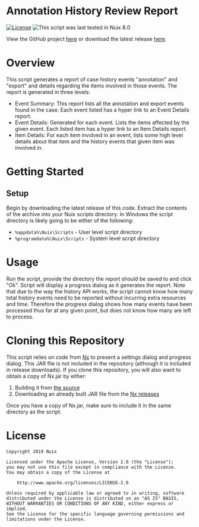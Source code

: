 Annotation History Review Report
================================

[![License](https://img.shields.io/badge/License-Apache%202.0-blue.svg)](http://www.apache.org/licenses/LICENSE-2.0) ![This script was last tested in Nuix 8.0](https://img.shields.io/badge/Script%20Tested%20in%20Nuix-8.0-green.svg)

View the GitHub project [here](https://github.com/Nuix/Annotation-History-Review-Report) or download the latest release [here](https://github.com/Nuix/Annotation-History-Review-Report/releases).

# Overview

This script generates a report of case history events "annotation" and "export" and details regarding the items involved in those events.  The report is generated in three levels:

- Event Summary: This report lists all the annotation and export events found in the case.  Each event listed has a hyper link to an Event Details report.
- Event Details: Generated for each event.  Lists the items affected by the given event.  Each listed item has a hyper link to an Item Details report.
- Item Details: For each item involved in an event, lists some high level details about that item and the history events that given item was involved in.

# Getting Started

## Setup

Begin by downloading the latest release of this code.  Extract the contents of the archive into your Nuix scripts directory.  In Windows the script directory is likely going to be either of the following:

- `%appdata%\Nuix\Scripts` - User level script directory
- `%programdata%\Nuix\Scripts` - System level script directory

# Usage

Run the script, provide the directory the report should be saved to and click "Ok".  Script will display a progress dialog as it generates the report.  Note that due to the way the history API works, the script cannot know how many total history events need to be reported without incurring extra resources and time.  Therefore the progress dialog shows how many events have been processed thus far at any given point, but does not know how many are left to process.

# Cloning this Repository

This script relies on code from [Nx](https://github.com/Nuix/Nx) to present a settings dialog and progress dialog.  This JAR file is not included in the repository (although it is included in release downloads).  If you clone this repository, you will also want to obtain a copy of Nx.jar by either:
1. Building it from [the source](https://github.com/Nuix/Nx)
2. Downloading an already built JAR file from the [Nx releases](https://github.com/Nuix/Nx/releases)

Once you have a copy of Nx.jar, make sure to include it in the same directory as the script.

# License

```
Copyright 2019 Nuix

Licensed under the Apache License, Version 2.0 (the "License");
you may not use this file except in compliance with the License.
You may obtain a copy of the License at

    http://www.apache.org/licenses/LICENSE-2.0

Unless required by applicable law or agreed to in writing, software
distributed under the License is distributed on an "AS IS" BASIS,
WITHOUT WARRANTIES OR CONDITIONS OF ANY KIND, either express or implied.
See the License for the specific language governing permissions and
limitations under the License.
```
